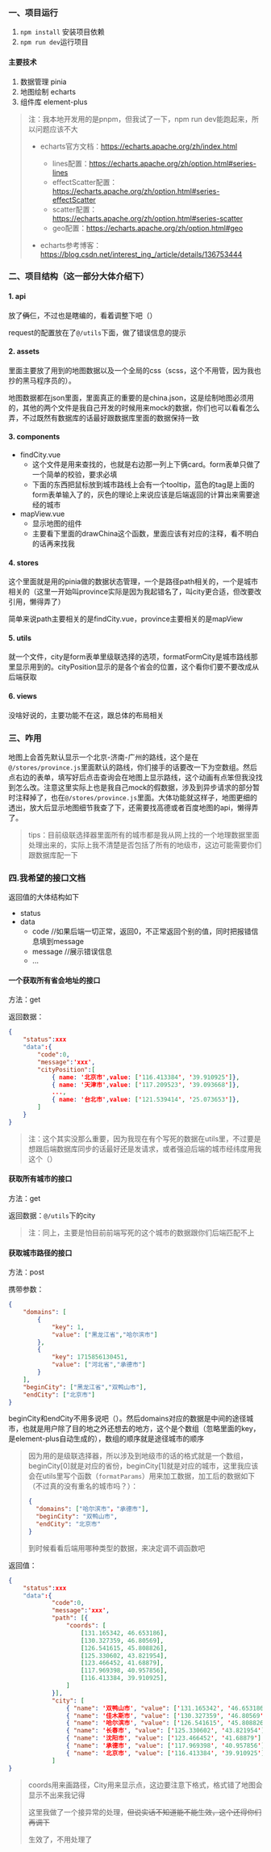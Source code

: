 ### 一、项目运行

1. `npm install` 安装项目依赖
2. `npm run dev`运行项目

#### 主要技术

1. 数据管理 pinia
2. 地图绘制  echarts
3. 组件库 element-plus

> 注：我本地开发用的是pnpm，但我试了一下，npm run dev能跑起来，所以问题应该不大
>
> + echarts官方文档：https://echarts.apache.org/zh/index.html
>   + lines配置：https://echarts.apache.org/zh/option.html#series-lines
>   + effectScatter配置：https://echarts.apache.org/zh/option.html#series-effectScatter
>   + scatter配置：https://echarts.apache.org/zh/option.html#series-scatter
>   + geo配置：https://echarts.apache.org/zh/option.html#geo
>
> + echarts参考博客：https://blog.csdn.net/interest_ing_/article/details/136753444

### 二、项目结构（这一部分大体介绍下）

#### 1. api

放了~~俩~~仨，不过也是瞎编的，看着调整下吧（）

request的配置放在了`@/utils`下面，做了错误信息的提示

#### 2. assets

里面主要放了用到的地图数据以及一个全局的css（scss，这个不用管，因为我也抄的黑马程序员的）。

地图数据都在json里面，里面真正的重要的是china.json，这是绘制地图必须用的，其他的两个文件是我自己开发的时候用来mock的数据，你们也可以看看怎么弄，不过既然有数据库的话最好跟数据库里面的数据保持一致

#### 3. components

+ findCity.vue
  + 这个文件是用来查找的，也就是右边那一列上下俩card。form表单只做了一个简单的校验，要求必填
  + 下面的东西把鼠标放到城市路线上会有一个tooltip，蓝色的tag是上面的form表单输入了的，灰色的理论上来说应该是后端返回的计算出来需要途经的城市
+ mapView.vue
  + 显示地图的组件
  + 主要看下里面的drawChina这个函数，里面应该有对应的注释，看不明白的话再来找我

#### 4. stores

这个里面就是用的pinia做的数据状态管理，一个是路径path相关的，一个是城市相关的（这里一开始叫province实际是因为我起错名了，叫city更合适，但改要改引用，懒得弄了）

简单来说path主要相关的是findCity.vue，province主要相关的是mapView

#### 5. utils

就一个文件，city是form表单里级联选择的选项，formatFormCity是城市路线那里显示用到的。cityPosition显示的是各个省会的位置，这个看你们要不要改成从后端获取

#### 6. views

没啥好说的，主要功能不在这，跟总体的布局相关

### 三、咋用

地图上会首先默认显示一个北京-济南-广州的路线，这个是在`@/stores/province.js`里面默认的路线，你们接手的话要改一下为空数组。然后点右边的表单，填写好后点击查询会在地图上显示路线，这个动画有点笨但我没找到怎么改。注意这里实际上也是我自己mock的假数据，涉及到异步请求的部分暂时注释掉了，也在`@/stores/province.js`里面。大体功能就这样子，地图更细的透出，放大后显示地图细节我查了下，还需要找高德或者百度地图的api，懒得弄了。

> tips：目前级联选择器里面所有的城市都是我从网上找的一个地理数据里面处理出来的，实际上我不清楚是否包括了所有的地级市，这边可能需要你们跟数据库配一下

### 四.我希望的接口文档

返回值的大体结构如下

+ status
+ data
  + code //如果后端一切正常，返回0，不正常返回个别的值，同时把报错信息填到message
  + message //展示错误信息
  + ...

#### 一个获取所有省会地址的接口

方法：get

返回数据：

```json
{
	"status":xxx
    "data":{
    	"code":0,
    	"message":'xxx',
    	"cityPosition":[
    		{ name: '北京市',value: ['116.413384', '39.910925']},
    		{ name: '天津市',value: ['117.209523', '39.093668']},
			...,
			{ name: '台北市',value: ['121.539414', '25.073653']},
    	]
	}
}
```

> 注：这个其实没那么重要，因为我现在有个写死的数据在utils里，不过要是想跟后端数据库同步的话最好还是发请求，或者强迫后端的城市经纬度用我这个（）

#### 获取所有城市的接口

方法：get

返回数据：`@/utils`下的city

> 注：同上，主要是怕目前前端写死的这个城市的数据跟你们后端匹配不上

#### 获取城市路径的接口

方法：post

携带参数：

```json
{
	"domains": [
		{
			"key": 1,
			"value": ["黑龙江省","哈尔滨市"]
		},
		{
			"key": 1715856130451,
			"value": ["河北省","承德市"]
		}
	],
	"beginCity": ["黑龙江省","双鸭山市"],
	"endCity": ["北京市"]
}
```
beginCity和endCity不用多说吧（）。然后domains对应的数据是中间的途径城市，也就是用户除了目的地之外还想去的地方，这个是个数组（忽略里面的key，是element-plus自动生成的），数组的顺序就是途径城市的顺序

> 因为用的是级联选择器，所以涉及到地级市的话的格式就是一个数组，beginCity[0]就是对应的省份，beginCity[1]就是对应的城市，这里我应该会在utils里写个函数（`formatParams`）用来加工数据，加工后的数据如下（不过真的没有重名的城市吗？）：
> ```json
> {
> 	"domains": ["哈尔滨市"，"承德市"],
> 	"beginCity": "双鸭山市",
> 	"endCity": "北京市"
> }
> ```
> 到时候看看后端用哪种类型的数据，来决定调不调函数吧

返回值：

```json
{
	"status":xxx
    "data":{
    		"code":0,
    		"message":'xxx',
            "path": [{
                "coords": [
                    [131.165342, 46.653186],
                    [130.327359, 46.80569],
                    [126.541615, 45.808826],
                    [125.330602, 43.821954],
                    [123.466452, 41.68879],
                    [117.969398, 40.957856],
                    [116.413384, 39.910925],
                ]
            }],
            "city": [
                { "name": '双鸭山市', "value": ['131.165342', '46.653186'] },
                { "name": '佳木斯市', "value": ['130.327359', '46.80569'] },
                { "name": '哈尔滨市', "value": ['126.541615', '45.808826'] },
                { "name": '长春市', "value": ['125.330602', '43.821954'] },
                { "name": '沈阳市', "value": ['123.466452', '41.68879'] },
                { "name": '承德市', "value": ['117.969398', '40.957856'] },
                { "name": '北京市', "value": ['116.413384', '39.910925'] },
            ]  
}
```

> coords用来画路径，City用来显示点，这边要注意下格式，格式错了地图会显示不出来我记得
>
> 这里我做了一个接异常的处理，~~但说实话不知道能不能生效，这个还得你们再调下~~
>
> 生效了，不用处理了
